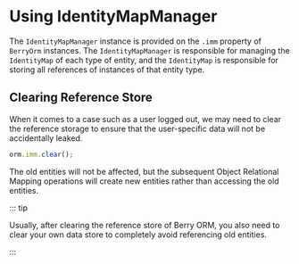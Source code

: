 # Using IdentityMapManager

The `IdentityMapManager` instance is provided on the `.imm` property of `BerryOrm` instances. The `IdentityMapManager` is responsible for managing the `IdentityMap` of each type of entity, and the `IdentityMap` is responsible for storing all references of instances of that entity type.

## Clearing Reference Store

When it comes to a case such as a user logged out, we may need to clear the reference storage to ensure that the user-specific data will not be accidentally leaked.

```ts
orm.imm.clear();
```

The old entities will not be affected, but the subsequent Object Relational Mapping operations will create new entities rather than accessing the old entities.

::: tip

Usually, after clearing the reference store of Berry ORM, you also need to clear your own data store to completely avoid referencing old entities.

:::
